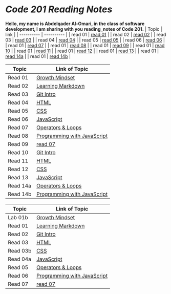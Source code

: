 # *Code 201 Reading Notes*
**Hello, my name is Abdelqader Al-Omari, in the class of software development, I am sharing with you reading_notes of Code 201.**
| Topic | link |
| ---------- | ---------- |
| read 01 | [read 01]( ) |
| read 02 | [read 02]( ) |
| read 03 | [read 03]( ) |
| read 04 | [read 04]( ) |
| read 05 | [read 05]( ) |
| read 06 | [read 06]( ) |
| read 01 | [read 07]( ) |
| read 01 | [read 08]( ) |
| read 01 | [read 09]( ) |
| read 01 | [read 10]( ) |
| read 01 | [read 11]( ) |
| read 01 | [read 12]( ) |
| read 01 | [read 13]( ) |
| read 01 | [read 14a]( ) |
| read 01 | [read 14b]( ) |

| Topic | Link of Topic |
| ------------ | ------------ |
| Read 01 | [Growth Mindset](https://abdelqader7.github.io/reading-notes/growth-mindset) |
| Read 02 | [ Learning Markdown](https://abdelqader7.github.io/reading-notes/read-01) |
| Read 03 | [Git Intro](https://abdelqader7.github.io/reading-notes/read-02) |
| Read 04 | [HTML](https://abdelqader7.github.io/reading-notes/read-03) | 
| Read 05 | [CSS](https://abdelqader7.github.io/reading-notes/read-03b) |
| Read 06 | [JavaScript](https://abdelqader7.github.io/reading-notes/read-04a) |
| Read 07 | [Operators & Loops](https://abdelqader7.github.io/reading-notes/read-05) |
| Read 08 | [Programming with JavaScript](https://abdelqader7.github.io/reading-notes/read-06) |
| Read 09 | [read 07]( ) |
| Read 10 | [Git Intro](https://abdelqader7.github.io/reading-notes/read-02) |
| Read 11 | [HTML](https://abdelqader7.github.io/reading-notes/read-03) | 
| Read 12 | [CSS](https://abdelqader7.github.io/reading-notes/read-03b) |
| Read 13 | [JavaScript](https://abdelqader7.github.io/reading-notes/read-04a) |
| Read 14a | [Operators & Loops](https://abdelqader7.github.io/reading-notes/read-05) |
| Read 14b | [Programming with JavaScript](https://abdelqader7.github.io/reading-notes/read-06) |

| Topic | Link of Topic |
| ------------ | ------------ |
| Lab 01b | [Growth Mindset](https://abdelqader7.github.io/reading-notes/growth-mindset) |
| Read 01 | [ Learning Markdown](https://abdelqader7.github.io/reading-notes/read-01) |
| Read 02 | [Git Intro](https://abdelqader7.github.io/reading-notes/read-02) |
| Read 03 | [HTML](https://abdelqader7.github.io/reading-notes/read-03) | 
| Read 03b | [CSS](https://abdelqader7.github.io/reading-notes/read-03b) |
| Read 04a | [JavaScript](https://abdelqader7.github.io/reading-notes/read-04a) |
| Read 05 | [Operators & Loops](https://abdelqader7.github.io/reading-notes/read-05) |
| Read 06 | [Programming with JavaScript](https://abdelqader7.github.io/reading-notes/read-06) |
| Read 07 | [read 07]( ) |
